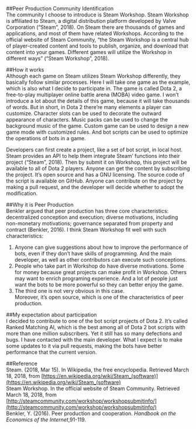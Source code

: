 ##Peer Production Community Identification  
The community I choose to introduce is Steam Workshop. Steam Workshop is affiliated  to Steam, a digital distribution platform developed by Valve Corporation (“Steam”, 2018). On Steam there are thousands of games and applications, and most of them have related Workshops. According to the official website of Steam Community, “the Steam Workshop is a central hub of player-created content and tools to publish, organize, and download that content into your games. Different games will utilize the Workshop in different ways” (“Steam Workshop”, 2018). 

##How it works  
Although each game on Steam utilizes Steam Workshop differently, they basically follow similar processes. Here I will take one game as the example, which is also what I decide to participate in. The game is called Dota 2, a free-to-play multiplayer online battle arena (MOBA) video game. I won’t introduce a lot about the details of this game, because it will take thousands of words. But in short, in Dota 2 there’re many elements a player can customize. Character slots can be used to decorate the outward appearance of characters. Music packs can be used to change the background music of the game. Custom game can be used to design a new game mode with customized rules. And bot scripts can be used to optimize the operations of bots in a game.

Developers can first create a project, like a set of bot script, in local host. Steam provides an API to help them integrate Steam’ functions into their project (“Steam”, 2018). Then by submit it on Workshop, this project will be available to all of Dota 2 players. Anyone can get the content by subscribing the project. It’s open source and has a GNU licensing. The source code of the script is available on GitHub. Anyone can contribute on the project by making a pull request, and the developer will decide whether to adopt the modification. 

##Why it is Peer Production  
Benkler argued that peer production has three core characteristics: decentralized conception and execution; diverse motivations, including non-monetary motivations; governance separated from property and contract (Benkler, 2016).
I think Steam Workshop fit well with such characteristics:  
1. Anyone can give suggestions about how to improve the performance of bots, even if they don’t have skills of programming. And the main developer, as well as other contributors can execute such conceptions.
2. People who take part in Workshop do have diverse motivations. Some for money because great projects can make profit in Workshop. Others may want to enrich programing experience. And a lot of people just want the bots to be more powerful so they can better enjoy the game.
3. The third one is not very obvious in this case.   
Moreover, it’s open source, which is one of the characteristics of peer production.

##My expectation about participation    
I decided to contribute to one of the bot script projects of Dota 2. It’s called Ranked Matching AI, which is the best among all of Dota 2 bot scripts with more than one million subscribers. Yet it still has so many defections and bugs. I have contacted with the main developer. What I expect is to make some updates to it via pull requests, making the bots have better performance that the current version.

##Reference  
Steam. (2018, Mar 15). In Wikipedia, the free encyclopedia. Retrieved March 18, 2018, from [https://en.wikipedia.org/wiki/Steam_(software)](https://en.wikipedia.org/wiki/Steam_(software)  
Steam Workshop. In the official website of Steam Community. Retrieved March 18, 2018, from [http://steamcommunity.com/workshop/workshopsubmitinfo/](http://steamcommunity.com/workshop/workshopsubmitinfo/)  
Benkler, Y. (2016). Peer production and cooperation. _Handbook on the Economics of the Internet_,91-119. 
